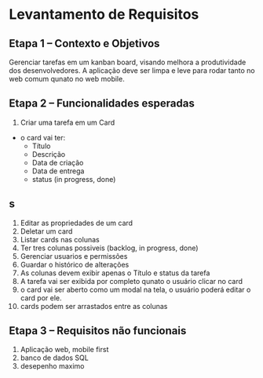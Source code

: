 # Levantamento de Requisitos

## Etapa 1 – Contexto e Objetivos

Gerenciar tarefas em um kanban board, visando melhora a produtividade dos desenvolvedores.
A aplicação deve ser limpa e leve para rodar tanto no web comum qunato no web mobile.

## Etapa 2 – Funcionalidades esperadas

1. Criar uma tarefa em um Card

- o card vai ter:
    - Título
    - Descrição
    - Data de criação
    - Data de entrega
    - status (in progress, done)


## s

1. Editar as propriedades de um card
2. Deletar um card
3. Listar cards nas colunas
4. Ter tres colunas possiveis (backlog, in progress, done)
5. Gerenciar usuarios e permissões
6. Guardar o histórico de alterações
7. As colunas devem exibir apenas o Título e status da tarefa
8. A tarefa vai ser exibida por completo qunato o usuário clicar no card
9. o card vai ser aberto como um modal na tela, o usuário poderá editar o card por ele.
10. cards podem ser arrastados entre as colunas

## Etapa 3 – Requisitos não funcionais

1. Aplicação web, mobile first
2. banco de dados SQL
3. desepenho maximo
